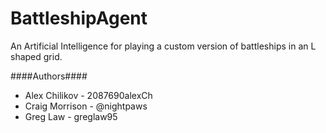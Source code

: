 # BattleshipAgent
An Artificial Intelligence for playing a custom version of battleships in an L shaped grid.

####Authors####
- Alex Chilikov - 2087690alexCh
- Craig Morrison - @nightpaws
- Greg Law - greglaw95
